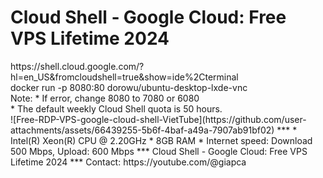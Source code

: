 <h1>Cloud Shell ‐ Google Cloud: Free VPS Lifetime 2024</h1>
https://shell.cloud.google.com/?hl=en_US&fromcloudshell=true&show=ide%2Cterminal
<br>docker run -p 8080:80 dorowu/ubuntu-desktop-lxde-vnc
<br>
Note: 
* If error, change 8080 to 7080 or 6080<br>
* The default weekly Cloud Shell quota is 50 hours.<br>
![Free-RDP-VPS-google-cloud-shell-VietTube](https://github.com/user-attachments/assets/66439255-5b6f-4baf-a49a-7907ab91bf02)
***
* Intel(R) Xeon(R) CPU @ 2.20GHz
* 8GB RAM
* Internet speed: Download 500 Mbps, Upload: 600 Mbps
***
Cloud Shell - Google Cloud: Free VPS Lifetime 2024
***
Contact: https://youtube.com/@giapca
